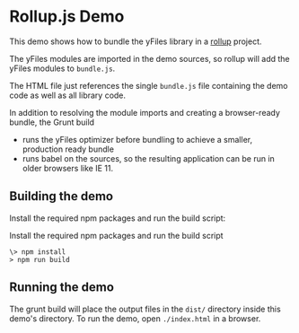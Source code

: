 <!--
 //////////////////////////////////////////////////////////////////////////////
 // @license
 // This demo file is part of yFiles for HTML 2.3.0.3.
 // Use is subject to license terms.
 //
 // Copyright (c) 2000-2020 by yWorks GmbH, Vor dem Kreuzberg 28,
 // 72070 Tuebingen, Germany. All rights reserved.
 //
 //////////////////////////////////////////////////////////////////////////////
-->
# Rollup.js Demo

This demo shows how to bundle the yFiles library in a [rollup](https://rollupjs.org/) project.

The yFiles modules are imported in the demo sources, so rollup will add the yFiles modules to `bundle.js`.

The HTML file just references the single `bundle.js` file containing the demo code as well as all library code.

In addition to resolving the module imports and creating a browser-ready bundle, the Grunt build

- runs the yFiles optimizer before bundling to achieve a smaller, production ready bundle
- runs babel on the sources, so the resulting application can be run in older browsers like IE 11.

## Building the demo

Install the required npm packages and run the build script:

Install the required npm packages and run the build script

```
\> npm install
> npm run build

```

## Running the demo

The grunt build will place the output files in the `dist/` directory inside this demo's directory. To run the demo, open `./index.html` in a browser.
